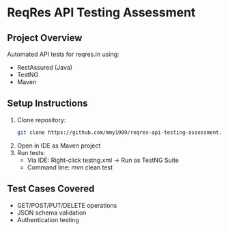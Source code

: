 # ReqRes API Testing Assessment

## Project Overview
Automated API tests for reqres.in using:
- RestAssured (Java)
- TestNG
- Maven

## Setup Instructions
1. Clone repository:
   ```bash
   git clone https://github.com/mmy1989/reqres-api-testing-assessment.git
2. Open in IDE as Maven project
3. Run tests:
   - Via IDE: Right-click testng.xml → Run as TestNG Suite
   - Command line: mvn clean test
  
## Test Cases Covered
- GET/POST/PUT/DELETE operations
- JSON schema validation
- Authentication testing
